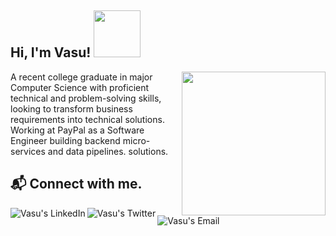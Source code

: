 <h2> Hi, I'm Vasu! <img src="https://media.giphy.com/media/3ohhwMDyS6rv3sB8yI/giphy.gif" width="75"> </h2>

<img align='right' src="https://media.giphy.com/media/5SBHHslw9yXEy4tmvf/giphy.gif" width="230">


A recent college graduate in major Computer Science with proficient technical and problem-solving skills, looking to transform business requirements into technical solutions.<br>
Working at PayPal as a Software Engineer building backend micro-services and data pipelines.
solutions.

<h2> 📬 Connect with me. </h2>

<a href="https://www.linkedin.com/in/vasu-goel/">
  <img align="left" alt="Vasu's LinkedIn" src="https://img.icons8.com/doodle/46/000000/linkedin--v2.png"/>
</a>

<a href="https://twitter.com/iamvasugoel">
  <img align="left" alt="Vasu's Twitter" src="https://img.icons8.com/doodle/48/000000/twitter.png"/>
</a>

<a href="mailto:goelvasu0712@gmail.com">
  <img align="left" alt="Vasu's Email" src="https://img.icons8.com/dusk/48/000000/gmail-login.png"/>
</a>
